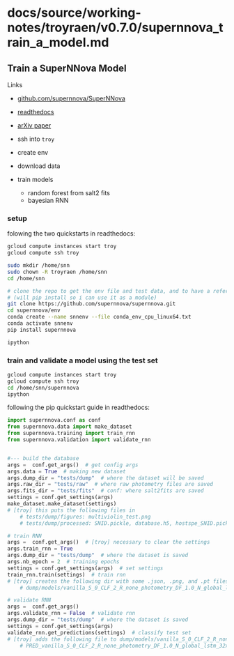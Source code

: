# docs/source/working-notes/troyraen/v0.7.0/supernnova_train_a_model.md

## Train a SuperNNova Model

Links
- [github.com/supernnova/SuperNNova](https://github.com/supernnova/SuperNNova)
- [readthedocs](https://supernnova.readthedocs.io/en/latest/)
- [arXiv paper](https://arxiv.org/pdf/1901.06384.pdf)


- ssh into `troy`
- create env
- download data
- train models
    - random forest from salt2 fits
    - bayesian RNN

### setup
folowing the two quickstarts in readthedocs:
```bash
gcloud compute instances start troy
gcloud compute ssh troy

sudo mkdir /home/snn
sudo chown -R troyraen /home/snn
cd /home/snn

# clone the repo to get the env file and test data, and to have a reference
# (will pip install so i can use it as a module)
git clone https://github.com/supernnova/supernnova.git
cd supernnova/env
conda create --name snnenv --file conda_env_cpu_linux64.txt
conda activate snnenv
pip install supernnova

ipython
```

### train and validate a model using the test set
```bash
gcloud compute instances start troy
gcloud compute ssh troy
cd /home/snn/supernnova
ipython
```

following the pip quickstart guide in readthedocs:
```python
import supernnova.conf as conf
from supernnova.data import make_dataset
from supernnova.training import train_rnn
from supernnova.validation import validate_rnn


#--- build the database
args =  conf.get_args()  # get config args
args.data = True  # making new dataset
args.dump_dir = "tests/dump"  # where the dataset will be saved
args.raw_dir = "tests/raw"  # where raw photometry files are saved
args.fits_dir = "tests/fits"  # conf: where salt2fits are saved
settings = conf.get_settings(args)
make_dataset.make_dataset(settings)
# [troy] this puts the following files in
    # tests/dump/figures: multiviolin_test.png
    # tests/dump/processed: SNID.pickle, database.h5, hostspe_SNID.pickle

# train RNN
args =  conf.get_args()  # [troy] necessary to clear the settings
args.train_rnn = True
args.dump_dir = "tests/dump"  # where the dataset is saved
args.nb_epoch = 2  # training epochs
settings = conf.get_settings(args)  # set settings
train_rnn.train(settings)  # train rnn
# [troy] creates the following dir with some .json, .png, and .pt files in it
    # dump/models/vanilla_S_0_CLF_2_R_none_photometry_DF_1.0_N_global_lstm_32x2_0.05_128_True_mean

# validate RNN
args =  conf.get_args()
args.validate_rnn = False  # validate rnn
args.dump_dir = "tests/dump"  # where the dataset is saved
settings = conf.get_settings(args)
validate_rnn.get_predictions(settings)  # classify test set
# [troy] adds the following file to dump/models/vanilla_S_0_CLF_2_R_none_photometry_DF_1.0_N_global_lstm_32x2_0.05_128_True_mean:
    # PRED_vanilla_S_0_CLF_2_R_none_photometry_DF_1.0_N_global_lstm_32x2_0.05_128_True_mean.pickle

```

